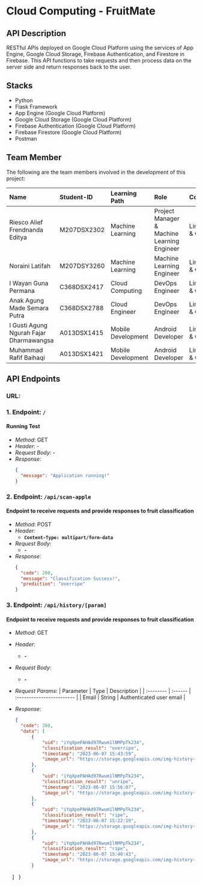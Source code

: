 # Cloud Computing - FruitMate

## API Description
RESTful APIs deployed on Google Cloud Platform using the services of App Engine, Google Cloud Storage, Firebase Authentication, and Firestore in Firebase. This API functions to take requests and then process data on the server side and return responses back to the user.

## Stacks
- Python
- Flask Framework
- App Engine (Google Cloud Platform)
- Google Cloud Storage (Google Cloud Platform)
- Firebase Authentication (Google Cloud Platform)
- Firebase Firestore (Google Cloud Platform)
- Postman

## Team Member
The following are the team members involved in the development of this project:

| Name | Student-ID | Learning Path | Role | Contacts |
| :-------- | :------- | :-------------------------------- | :-------- | :-------- |
| Riesco Alief Frendnanda Editya | M207DSX2302 | Machine Learning | Project Manager & Machine Learning Engineer | LinkedIn & Github |
| Noraini Latifah | M207DSY3260 | Machine Learning | Machine Learning Engineer | LinkedIn & Github |
| I Wayan Guna Permana | C368DSX2417 | Cloud Computing | DevOps Engineer | LinkedIn & Github |
| Anak Agung Made Semara Putra | C368DSX2788 | Cloud Engineer | DevOps Engineer | LinkedIn & Github |
| I Gusti Agung Ngurah Fajar Dharmawangsa | A013DSX1415 | Mobile Development | Android Developer | LinkedIn & Github |
| Muhammad Rafif Baihaqi | A013DSX1421 | Mobile Development | Android Developer | LinkedIn & Github |


## API Endpoints

### URL: 

### 1. Endpoint: `/`
#### Running Test
- *Method*: GET
- *Header*: -
- *Request Body*: -
- *Response*:
  ```json
  {
    "message": "Application running!"
  }
  ```
  
### 2. Endpoint: `/api/scan-apple`
#### Endpoint to receive requests and provide responses to fruit classification
- *Method*: POST
- *Header*: 
  - **`Content-Type: multipart/form-data`**
- *Request Body*:
  - **`-`**
- *Response*:
  ```json
  {
    "code": 200,
    "message": "Classification Success!",
    "prediction": "overripe"
  }
  ```
  
### 3. Endpoint: `/api/history/[param]`
#### Endpoint to receive requests and provide responses to fruit classification
- *Method*: GET
- *Header*: 
  - **`-`**
- *Request Body*:
  - **`-`**
- *Request Params*:
  | Parameter | Type    | Description               |
  | :-------- | :------ | :------------------------ |
  | Email     | String  | Authenticated user email  |

- *Response*:
  ```json
  {
    "code": 200,
    "data": [
        {
            "uid": "iYqXpePAHAd97Rwum1lNMPpTk234",
            "classification_result": "overripe",
            "timestamp": "2023-06-07 15:43:59",
            "image_url": "https://storage.googleapis.com/img-history-storage-bucket/20230607154356_iYqXpePAHAd97Rwum1lNMPpTk2N2_0TjqBkd6WD.jpg"
        },
        {
            "uid": "iYqXpePAHAd97Rwum1lNMPpTk234",
            "classification_result": "unripe",
            "timestamp": "2023-06-07 15:56:07",
            "image_url": "https://storage.googleapis.com/img-history-storage-bucket/20230607155606_iYqXpePAHAd97Rwum1lNMPpTk2N2_yqVBs0lM1V.jpg"
        },
        {
            "uid": "iYqXpePAHAd97Rwum1lNMPpTk234",
            "classification_result": "ripe",
            "timestamp": "2023-06-07 15:22:19",
            "image_url": "https://storage.googleapis.com/img-history-storage-bucket/20230607152212_iYqXpePAHAd97Rwum1lNMPpTk2N2_XCaFE0odhY.jpg"
        },
        {
            "uid": "iYqXpePAHAd97Rwum1lNMPpTk234",
            "classification_result": "ripe",
            "timestamp": "2023-06-07 15:40:43",
            "image_url": "https://storage.googleapis.com/img-history-storage-bucket/20230607154040_iYqXpePAHAd97Rwum1lNMPpTk2N2_qezPXcnajK.jpg"
        }
    ]
  }
  ```
